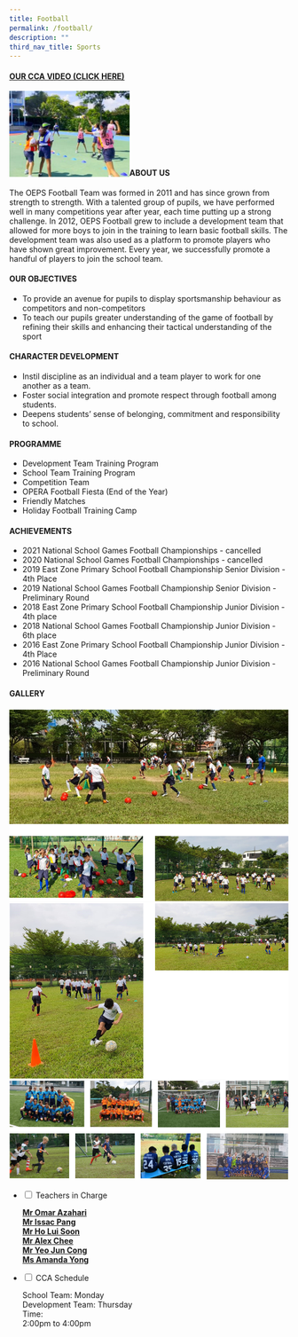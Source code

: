```yaml
---
title: Football
permalink: /football/
description: ""
third_nav_title: Sports
---
```

<h4><strong><a title="Our CCA Video (Click here)" href="https://drive.google.com/file/d/1Q9zDce8EigrggubQrtJRW4PMYpAxwWot/view" target="_blank" rel="noopener">OUR CCA VIDEO (CLICK HERE)</a></strong></h4>
<a href="https://drive.google.com/file/d/1Q9zDce8EigrggubQrtJRW4PMYpAxwWot/view"><img style="width: 43%;" src="/images/nb1.jpg" align = "left" /></a><br><br><br><br><br><br><br>
<h4><strong>ABOUT US</strong></h4>
<p>The OEPS Football Team was formed in 2011 and has since grown from strength to strength. With a talented group of pupils, we have performed well in many competitions year after year, each time putting up a strong challenge. In 2012, OEPS Football grew to include a development team that allowed for more boys to join in the training to learn basic football skills. The development team was also used as a platform to promote players who have shown great improvement. Every year, we successfully promote a handful of players to join the school team.</p>
<h4><strong>OUR OBJECTIVES</strong></h4>
<ul>
<li>To provide an avenue for pupils to display sportsmanship behaviour as competitors and non-competitors</li>
<li>To teach our pupils greater understanding of the game of football by refining their skills and enhancing their tactical understanding of the sport</li>
</ul>
<h4><strong>CHARACTER DEVELOPMENT</strong></h4>
<ul>
<li>Instil discipline as an individual and a team player to work for one another as a team.&nbsp;</li>
<li>Foster social integration and promote respect through football among students.</li>
<li>Deepens students&rsquo; sense of belonging, commitment and responsibility to school.</li>
</ul>
<h4><strong>PROGRAMME</strong></h4>
<ul>
<li aria-level="1">Development Team Training Program</li>
<li aria-level="1">School Team Training Program</li>
<li aria-level="1">Competition Team&nbsp;</li>
<li aria-level="1">OPERA Football Fiesta (End of the Year)</li>
<li aria-level="1">Friendly Matches</li>
<li aria-level="1">Holiday Football Training Camp</li>
</ul>
<h4><strong>ACHIEVEMENTS</strong></h4>
<ul>
<li>2021 National School Games Football Championships - cancelled&nbsp;</li>
<li>2020 National School Games Football Championships - cancelled</li>
<li>2019 East Zone Primary School Football Championship Senior Division - 4th Place</li>
<li>2019 National School Games Football Championship Senior Division - Preliminary Round</li>
<li>2018 East Zone Primary School Football Championship Junior Division - 4th place</li>
<li>2018 National School Games Football Championship Junior Division - 6th place</li>
<li>2016 East Zone Primary School Football Championship Junior Division - 4th Place</li>
<li>2016 National School Games Football Championship Junior Division - Preliminary Round</li>
</ul>
<h4><strong>GALLERY</strong></h4>
<img src="/images/foot2.png"><br>
<img src="/images/foot3.png"><br>
<img src="/images/foot4.png">
<ul class="jekyllcodex_accordion">
<li><input id="accordion1" type="checkbox" /> <label for="accordion1">Teachers in Charge</label>
<div>
<p><span style="text-decoration: underline;"><strong>Mr Omar Azahari<br /></strong></span><span style="text-decoration: underline;"><strong>Mr Issac Pang<br /></strong></span><span style="text-decoration: underline;"><strong>Mr Ho Lui Soon<br /></strong></span><span style="text-decoration: underline;"><strong>Mr Alex Chee<br /></strong></span><span style="text-decoration: underline;"><strong>Mr Yeo Jun Cong<br /></strong></span><span style="text-decoration: underline;"><strong>Ms Amanda Yong</strong></span></p>
</div>
</li>
<li><input id="accordion2" type="checkbox" /> <label for="accordion2">CCA Schedule</label>
<div>
<p>School Team: Monday<br />Development Team: Thursday<br />Time:<br />2:00pm to 4:00pm</p>
</div>
</li>
</ul>